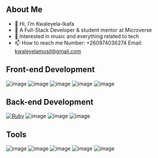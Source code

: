 ## About Me

- 👋 Hi, I’m Kwaleyela-Ikafa
- 🌱 A Full-Stack Developer & student mentor at Microverse
- 👀 Interested in music and everything related to tech
- 📫 How to reach me Number: +260974036274 Email: kwaleyelamusil@gmail.com

## Front-end Development

![image](https://user-images.githubusercontent.com/86778388/184499522-86ab6091-9fe9-4545-8e83-030bd6edf820.png)
![image](https://user-images.githubusercontent.com/86778388/184499428-191fcfa1-33fb-4b7d-8d89-24879cd7a5af.png)
![image](https://user-images.githubusercontent.com/86778388/184499482-fbb37cba-eafb-4109-955f-cebfed3c7d85.png)
![image](https://user-images.githubusercontent.com/86778388/184499489-ba2bf88e-4a6b-4375-8236-064581967d2e.png)
![image](https://user-images.githubusercontent.com/86778388/184499515-8197723f-e555-4eeb-b551-e58615e98d7e.png)



## Back-end Development

[![Ruby](	https://img.shields.io/badge/Ruby-CC342D?style=for-the-badge&logo=ruby&logoColor=white)](https://www.ruby-lang.org/en/)
![image](https://img.shields.io/badge/Ruby_on_Rails-CC0000?style=for-the-badge&logo=ruby-on-rails&logoColor=white)
![image](https://img.shields.io/badge/PostgreSQL-316192?style=for-the-badge&logo=postgresql&logoColor=white)
![image](https://user-images.githubusercontent.com/86778388/191077158-e6628afc-168c-49a9-8ee2-8da1bcb6d298.png)


## Tools

![image](https://img.shields.io/badge/Heroku-430098?style=for-the-badge&logo=heroku&logoColor=white)
![image](https://user-images.githubusercontent.com/86778388/191076883-5683c847-2c7d-47db-a486-bc9debe7b3f0.png)
![image](https://user-images.githubusercontent.com/86778388/191076964-4bbc11a9-afde-4cad-ab5a-2d62d193b6f7.png)
![image](https://user-images.githubusercontent.com/86778388/191077004-b6063576-cef0-4013-b470-c1057fa2e98e.png)
![image](https://user-images.githubusercontent.com/86778388/191077054-2afb2a00-3b2b-4988-af26-a462a75a4c21.png)



<!---
Kwaleyela-Ikafa/Kwaleyela-Ikafa is a ✨ special ✨ repository because its `README.md` (this file) appears on your GitHub profile.
You can click the Preview link to take a look at your changes.
--->
